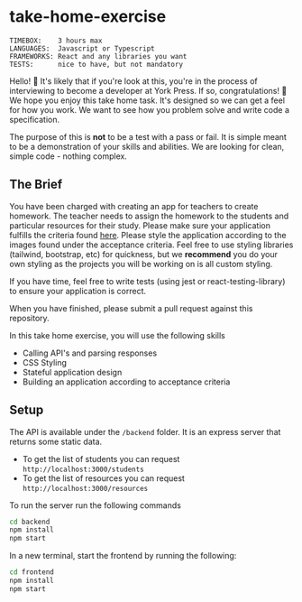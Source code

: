# take-home-exercise

```
TIMEBOX:    3 hours max
LANGUAGES:  Javascript or Typescript
FRAMEWORKS: React and any libraries you want
TESTS:      nice to have, but not mandatory
```

Hello! 👋 It's likely that if you're look at this, you're in the process of interviewing to become a developer at York Press. If so, congratulations! :tada:
We hope you enjoy this take home task. It's designed so we can get a feel for how you work. We want to see how you problem solve and write code a specification.

The purpose of this is **not** to be a test with a pass or fail. It is simple meant to be a demonstration of your skills and abilities. We are looking for clean, simple code - nothing complex.

## The Brief

You have been charged with creating an app for teachers to create homework. The teacher needs to assign the homework to the students and particular resources for their study. Please make sure your application fulfills the criteria found [here](acceptance-criteria.md). Please style the application according to the images found under the acceptance criteria. Feel free to use styling libraries (tailwind, bootstrap, etc) for quickness, but we **recommend** you do your own styling as the projects you will be working on is all custom styling.

If you have time, feel free to write tests (using jest or react-testing-library) to ensure your application is correct.



When you have finished, please submit a pull request against this repository.

In this take home exercise, you will use the following skills
* Calling API's and parsing responses
* CSS Styling
* Stateful application design
* Building an application according to acceptance criteria
## Setup

The API is available under the `/backend` folder. It is an express server that returns some static data.
- To get the list of students you can request `http://localhost:3000/students`
- To get the list of resources you can request `http://localhost:3000/resources`

To run the server run the following commands
```bash
cd backend
npm install
npm start
```

In a new terminal, start the frontend by running the following:
```bash
cd frontend
npm install
npm start
```
